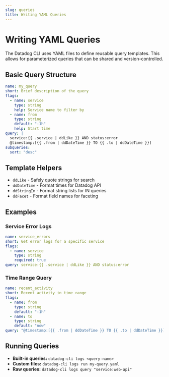 ```yaml
---
slug: queries
title: Writing YAML Queries
---
```


# Writing YAML Queries

The Datadog CLI uses YAML files to define reusable query templates. This allows for parameterized queries that can be shared and version-controlled.

## Basic Query Structure

```yaml
name: my_query
short: Brief description of the query
flags:
  - name: service
    type: string
    help: Service name to filter by
  - name: from
    type: string
    default: "-1h"
    help: Start time
query: |
  service:{{ .service | ddLike }} AND status:error
  @timestamp:[{{ .from | ddDateTime }} TO {{ .to | ddDateTime }}]
subqueries:
  sort: "desc"
```

## Template Helpers

- `ddLike` - Safely quote strings for search
- `ddDateTime` - Format times for Datadog API
- `ddStringIn` - Format string lists for IN queries
- `ddFacet` - Format field names for faceting

## Examples

### Service Error Logs
```yaml
name: service_errors
short: Get error logs for a specific service
flags:
  - name: service
    type: string
    required: true
query: service:{{ .service | ddLike }} AND status:error
```

### Time Range Query
```yaml
name: recent_activity
short: Recent activity in time range
flags:
  - name: from
    type: string
    default: "-1h"
  - name: to
    type: string
    default: "now"
query: "@timestamp:[{{ .from | ddDateTime }} TO {{ .to | ddDateTime }}]"
```

## Running Queries

- **Built-in queries:** `datadog-cli logs <query-name>`
- **Custom files:** `datadog-cli logs run my-query.yaml`
- **Raw queries:** `datadog-cli logs query "service:web-api"`
